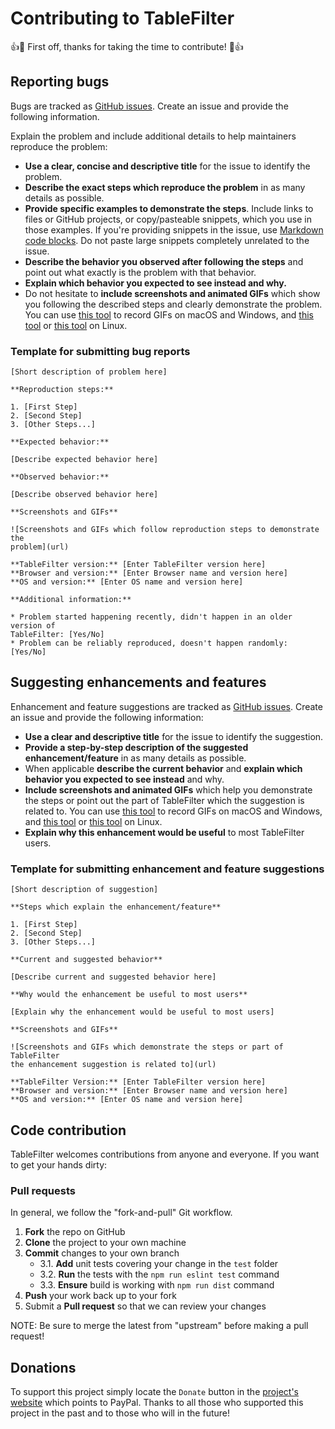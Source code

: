 # Contributing to TableFilter
:+1::tada: First off, thanks for taking the time to contribute! :tada::+1:

## Reporting bugs
Bugs are tracked as [GitHub issues](https://guides.github.com/features/issues/). 
Create an issue and provide the following information.

Explain the problem and include additional details to help maintainers reproduce 
the problem:

* **Use a clear, concise and descriptive title** for the issue to identify the 
problem.
* **Describe the exact steps which reproduce the problem** in as many details 
as possible.
* **Provide specific examples to demonstrate the steps**. Include links to 
files or GitHub projects, or copy/pasteable snippets, which you use in those 
examples. If you're providing snippets in the issue, use 
[Markdown code blocks](https://guides.github.com/features/mastering-markdown/#GitHub-flavored-markdown).
Do not paste large snippets completely unrelated to the issue. 
* **Describe the behavior you observed after following the steps** and point 
out what exactly is the problem with that behavior.
* **Explain which behavior you expected to see instead and why.**
* Do not hesitate to **include screenshots and animated GIFs** which show you 
following the described steps and clearly demonstrate the problem.
You can use [this tool](http://www.cockos.com/licecap/) to record GIFs on macOS 
and Windows, and [this tool](https://github.com/colinkeenan/silentcast) or 
[this tool](https://github.com/GNOME/byzanz) on Linux.

### Template for submitting bug reports

    [Short description of problem here]

    **Reproduction steps:**

    1. [First Step]
    2. [Second Step]
    3. [Other Steps...]

    **Expected behavior:**

    [Describe expected behavior here]

    **Observed behavior:**

    [Describe observed behavior here]

    **Screenshots and GIFs**

    ![Screenshots and GIFs which follow reproduction steps to demonstrate the 
    problem](url)

    **TableFilter version:** [Enter TableFilter version here]
    **Browser and version:** [Enter Browser name and version here]
    **OS and version:** [Enter OS name and version here]

    **Additional information:**

    * Problem started happening recently, didn't happen in an older version of 
    TableFilter: [Yes/No]
    * Problem can be reliably reproduced, doesn't happen randomly: [Yes/No]

## Suggesting enhancements and features
Enhancement and feature suggestions are tracked as 
[GitHub issues](https://guides.github.com/features/issues/). 
Create an issue and provide the following information:

* **Use a clear and descriptive title** for the issue to identify the 
suggestion.
* **Provide a step-by-step description of the suggested enhancement/feature** 
in as many details as possible.
* When applicable **describe the current behavior** and 
**explain which behavior you expected to see instead** and why.
* **Include screenshots and animated GIFs** which help you demonstrate the 
steps or point out the part of TableFilter which the suggestion is related to. 
You can use [this tool](http://www.cockos.com/licecap/) to record GIFs on macOS 
and Windows, and [this tool](https://github.com/colinkeenan/silentcast) or 
[this tool](https://github.com/GNOME/byzanz) on Linux.
* **Explain why this enhancement would be useful** to most TableFilter users.

### Template for submitting enhancement and feature suggestions

    [Short description of suggestion]

    **Steps which explain the enhancement/feature**

    1. [First Step]
    2. [Second Step]
    3. [Other Steps...]

    **Current and suggested behavior**

    [Describe current and suggested behavior here]

    **Why would the enhancement be useful to most users**

    [Explain why the enhancement would be useful to most users]

    **Screenshots and GIFs**

    ![Screenshots and GIFs which demonstrate the steps or part of TableFilter 
    the enhancement suggestion is related to](url)

    **TableFilter Version:** [Enter TableFilter version here]
    **Browser and version:** [Enter Browser name and version here]
    **OS and version:** [Enter OS name and version here]

## Code contribution
TableFilter welcomes contributions from anyone and everyone. If you want to get
your hands dirty:

### Pull requests
In general, we follow the "fork-and-pull" Git workflow.

 1. **Fork** the repo on GitHub
 2. **Clone** the project to your own machine
 3. **Commit** changes to your own branch 
    - 3.1. **Add** unit tests covering your change in the `test` folder
    - 3.2. **Run** the tests with the `npm run eslint test` command
    - 3.3. **Ensure** build is working with `npm run dist` command
 4. **Push** your work back up to your fork
 5. Submit a **Pull request** so that we can review your changes

NOTE: Be sure to merge the latest from "upstream" before making a pull request!

## Donations
To support this project simply locate the `Donate` button in the [project's 
website](https://www.tablefilter.com/)
which points to PayPal.
Thanks to all those who supported this project in the past and to those who will
in the future!
